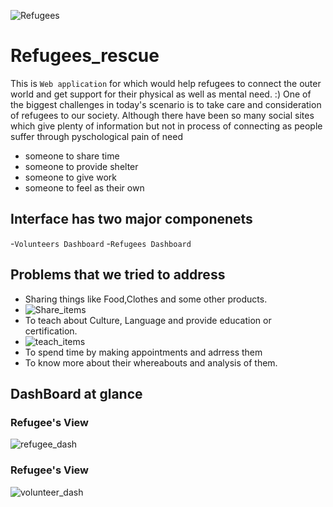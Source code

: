 ![Refugees](https://github.com/suhaas-livcd/Refugees_rescue/blob/8640c86351d42660593df73997947487439747f9/refugee-getty.jpg)
# Refugees_rescue
  This is `Web application` for which would help refugees to connect the outer world and get support for their physical as well   as mental need. :)
  One of the biggest challenges in today's scenario is to take care and consideration of refugees to our society. Although       there have been so many social sites which give plenty of information but not in process of connecting as people suffer      through pyschological pain of need 
  - someone to share time
  - someone to provide shelter
  - someone to give work
  - someone to feel as their own
  
## Interface has two major componenets
  -`Volunteers Dashboard`
  -`Refugees Dashboard`
## Problems that we tried to address
  - Sharing things like Food,Clothes and some other products.
  - ![Share_items](https://raw.githubusercontent.com/suhaas-livcd/Refugees_rescue/master/ProjectScreenshots/Share.png)
  - To teach about Culture, Language and provide education or certification.
  - ![teach_items](https://raw.githubusercontent.com/suhaas-livcd/Refugees_rescue/master/ProjectScreenshots/Teach.png)
  - To spend time by making appointments and adrress them
  - To know more about their whereabouts and analysis of them.
## DashBoard at glance
  ### Refugee's View
  ![refugee_dash](https://raw.githubusercontent.com/suhaas-livcd/Refugees_rescue/master/ProjectScreenshots/Refugees_dash.png)
  ### Refugee's View
  ![volunteer_dash](https://raw.githubusercontent.com/suhaas-livcd/Refugees_rescue/master/ProjectScreenshots/volunteer_dash.png)

  
